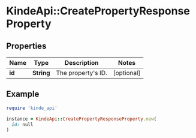 # KindeApi::CreatePropertyResponseProperty

## Properties

| Name | Type | Description | Notes |
| ---- | ---- | ----------- | ----- |
| **id** | **String** | The property&#39;s ID. | [optional] |

## Example

```ruby
require 'kinde_api'

instance = KindeApi::CreatePropertyResponseProperty.new(
  id: null
)
```


